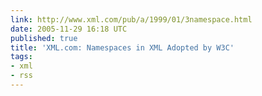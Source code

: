 ```yaml
---
link: http://www.xml.com/pub/a/1999/01/3namespace.html
date: 2005-11-29 16:18 UTC
published: true
title: 'XML.com: Namespaces in XML Adopted by W3C'
tags:
- xml
- rss
---
```



